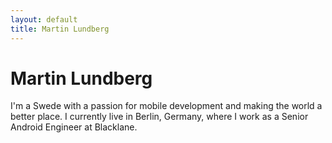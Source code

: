 ```yaml
---
layout: default
title: Martin Lundberg
---
```


# Martin Lundberg

<p class="home-paragraph">
I'm a Swede with a passion for mobile development and making the world a better
place. I currently live in Berlin, Germany, where I work as a Senior Android Engineer at Blacklane.
</p>